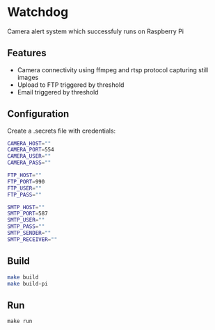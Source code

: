 # Watchdog
Camera alert system which successfuly runs on Raspberry Pi

## Features
- Camera connectivity using ffmpeg and rtsp protocol capturing still images
- Upload to FTP triggered by threshold
- Email triggered by threshold

## Configuration

Create a .secrets file with credentials:
```sh
CAMERA_HOST=""
CAMERA_PORT=554
CAMERA_USER=""
CAMERA_PASS=""

FTP_HOST=""
FTP_PORT=990
FTP_USER=""
FTP_PASS=""

SMTP_HOST=""
SMTP_PORT=587
SMTP_USER=""
SMTP_PASS=""
SMTP_SENDER=""
SMTP_RECEIVER=""
```

## Build
```sh
make build
make build-pi
```

## Run

`make run`
